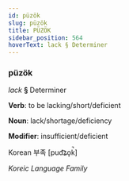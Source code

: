 ```yaml
---
id: püzök
slug: püzök
title: PÜZÖK
sidebar_position: 564
hoverText: lack § Determiner
---
```


### püzök

*lack* **§** Determiner

**Verb**: to be lacking/short/deficient

**Noun**: lack/shortage/deficiency

**Modifier**: insufficient/deficient

Korean 부족 [pud͡ʑo̞k̚]

*Koreic Language Family*